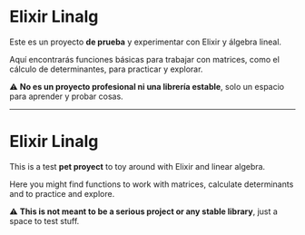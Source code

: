 # Elixir Linalg

Este es un proyecto **de prueba** y experimentar con Elixir y álgebra lineal.

Aquí encontrarás funciones básicas para trabajar con matrices, como el cálculo de determinantes, para practicar y explorar.

⚠️ **No es un proyecto profesional ni una librería estable**, solo un espacio para aprender y probar cosas.

---

# Elixir Linalg

This is a test **pet proyect** to toy around with Elixir and linear algebra.

Here you might find functions to work with matrices, calculate determinants and to practice and explore.

⚠️ **This is not meant to be a serious project or any stable library**, just a space to test stuff.



